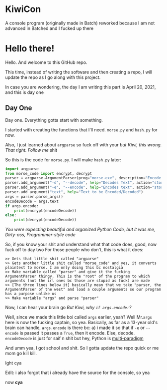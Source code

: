 # KiwiCon
A console program (originally made in Batch) reworked because I am not advanced in Batched and I fucked up there

# Hello there!
Hello. And welcome to this GitHub repo.

This time, instead of writing the software and then creating a repo, I will update the repo as I go along with this project.

In case you are wondering, the day I am writing this part is April 20, 2021, and this is day one

Day One
-----------------
Day one. Everything gotta start with something.

I started with creating the functions that I'll need. `morse.py` and `hash.py` for now.

Also, I just learned about `argparse` so fuck off with your _but Kiwi, this wrong. That right. Follow me_ shit

So this is the code for `morse.py`. I will make `hash.py` later:
```py
import argparse
from morse_code import encrypt, decrypt
parser = argparse.ArgumentParser(prog="morse.exe", description="Encode Plaintext to Morse and Vise Versa", epilog="Note that either \"-d\" or \"-e\" or their verbose counterparts MUST be present")
parser.add_argument("-d", "--decode", help="Decodes Text", action="store_false")
parser.add_argument("-e", "--encode", help="Encodes text", action="store_true")
parser.add_argument("text", help="Text to be Encoded/Decoded")
args = parser.parse_args()
encodeDecode = args.text
if args.encode:
    print(encrypt(encodeDecode))
else:
    print(decrypt(encodeDecode))
```
_You were expecting beautiful and organized Python Code, but it was me, Dirty-ass, Programmer-style code_

So, if you know your shit and understand what that code does, good, now fuck off to day two
For those people who don't, this is what it does:
```
>> Gets that little shit called "argparse"
>> Gets another little shit called "morse_code" and yes, it converts plaintext to morse. I am only doing this bc nostalgia
>> Make variable called "parser" and give it the fucking ArgumentParser thingy. This is the "root" of the program to which arguments (not the irl ones bc those are stupid as fuck) are made
>> [The three lines below it] basically mean that we take "parser, the ArgumentParser of the west" and load a couple arguments so our program has a purpose unlike us
>> Make variable "args" and parse "parser"
```
Now, I can hear your brain go _But Kiwi, why `if args.encode:`?_

Well, since we made this little boi called `args` earlier, yeah? Well Mr.`args` here is now the fucking captain, so yea.
Basically, as far as a 13-year old's brain can handle, `args.encode` is there bc:
a) i made it so that if `-e` or `--encode` is passed it passes a `True`, then it encode. Else, decode. `encodeDecode` is just for saif n shit but hey, Python is [multi-paradigm](https://askinglot.com/what-is-meant-by-multi-paradigm)

And umm yea, I got school and shit. So I gotta update the repo quick or me mom go kill kill.

Ight cya

Edit: i also forgot that i already have the source for the console, so yea

now **cya**
